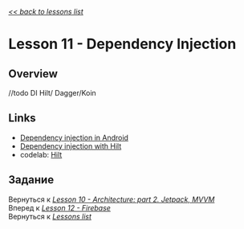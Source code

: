 [*<< back to lessons list*](../readme.md)

# Lesson 11 - Dependency Injection 
## Overview
//todo DI 
Hilt/ Dagger/Koin
## Links
- [Dependency injection in Android](https://developer.android.com/training/dependency-injection)
- [Dependency injection with Hilt](https://developer.android.com/training/dependency-injection/hilt-android)
- codelab: [Hilt](https://codelabs.developers.google.com/codelabs/android-hilt/index.html)

## Задание


Вернуться к [*Lesson 10 - Architecture: part 2. Jetpack, MVVM*](./lesson_10.md)  
Вперед к [*Lesson 12 - Firebase*](./lesson_12.md)  
Вернуться к [*Lessons list*](../readme.md)